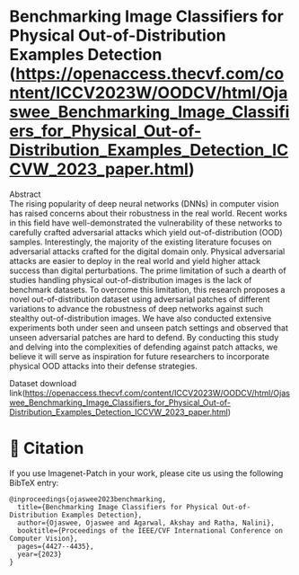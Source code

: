 # **Benchmarking Image Classifiers for Physical Out-of-Distribution Examples Detection** (https://openaccess.thecvf.com/content/ICCV2023W/OODCV/html/Ojaswee_Benchmarking_Image_Classifiers_for_Physical_Out-of-Distribution_Examples_Detection_ICCVW_2023_paper.html)

Abstract <br>
The rising popularity of deep neural networks (DNNs) in computer vision has raised concerns about their robustness in the real world. Recent works in this field have well-demonstrated the vulnerability of these networks to carefully crafted adversarial attacks which yield out-of-distribution (OOD) samples. Interestingly, the majority of the existing literature focuses on adversarial attacks crafted for the digital domain only. Physical adversarial attacks are easier to deploy in the real world and yield higher attack success than digital perturbations. The prime limitation of such a dearth of studies handling physical out-of-distribution images is the lack of benchmark datasets. To overcome this limitation, this research proposes a novel out-of-distribution dataset using adversarial patches of different variations to advance the robustness of deep networks against such stealthy out-of-distribution images. We have also conducted extensive experiments both under seen and unseen patch settings and observed that unseen adversarial patches are hard to defend. By conducting this study and delving into the complexities of defending against patch attacks, we believe it will serve as inspiration for future researchers to incorporate physical OOD attacks into their defense strategies.

Dataset download link(https://openaccess.thecvf.com/content/ICCV2023W/OODCV/html/Ojaswee_Benchmarking_Image_Classifiers_for_Physical_Out-of-Distribution_Examples_Detection_ICCVW_2023_paper.html)

# :newspaper: Citation

If you use Imagenet-Patch in your work, please cite us using the following BibTeX entry:

```
@inproceedings{ojaswee2023benchmarking,
  title={Benchmarking Image Classifiers for Physical Out-of-Distribution Examples Detection},
  author={Ojaswee, Ojaswee and Agarwal, Akshay and Ratha, Nalini},
  booktitle={Proceedings of the IEEE/CVF International Conference on Computer Vision},
  pages={4427--4435},
  year={2023}
}
```
